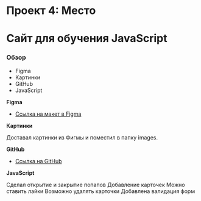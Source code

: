 # Проект 4: Место 
# Сайт для обучения JavaScript

### Обзор
* Figma
* Картинки
* GitHub
* JavaScript

**Figma**

* [Ссылка на макет в Figma](https://www.figma.com/file/StZjf8HnoeLdiXS7dYrLAh/JavaScript.-Sprint-4)

**Картинки**

Доставал картинки из Фигмы и поместил в папку images.

**GitHub**

* [Ссылка на GitHub](https://greenfestt.github.io/mesto/index.html)

**JavaScript**

Сделал открытие и закрытие попапов
Добавление карточек
Можно ставить лайки
Возможно удалять карточки
Добавлена валидация форм


